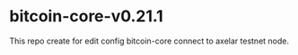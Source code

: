 # bitcoin-core-v0.21.1
This repo create for edit config bitcoin-core connect to axelar testnet node.
